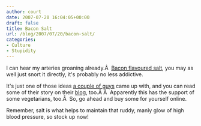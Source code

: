 ```yaml
---
author: court
date: 2007-07-20 16:04:05+00:00
draft: false
title: Bacon Salt
url: /blog/2007/07/20/bacon-salt/
categories:
- Culture
- Stupidity
---
```


I can hear my arteries groaning already.Â  [Bacon flavoured salt](http://www.baconsalt.com/), you may as well just snort it directly, it's probably no less addictive.

It's just one of those ideas [a couple of guys](http://www.baconsalt.com/ourstory.php) came up with, and you can read some of their story on their [blog](http://www.baconsaltblog.com/), too.Â Â  Apparently this has the support of some vegetarians, too.Â  So, go ahead and buy some for yourself online.

Remember, salt is what helps to maintain that ruddy, manly glow of high blood pressure, so stock up now!
